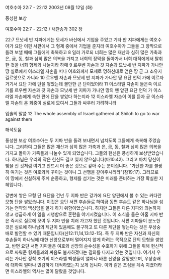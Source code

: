 여호수아 22:7 - 22:12 
2003년 08월 12일 (화)

풍성한 보상



여호수아 22:7 - 22:12 / 새찬송가 302 장


22:7 므낫세 반 지파에게는 모세가 바산에서 기업을 주었고 기타 반 지파에게는 여호수아가 요단 이편 서편에서 그 형제 중에서 기업을 준지라 여호수아가 그들을 그 장막으로 돌려 보낼 때에 그들에게 축복하고
8 일러 가로되 너희는 많은 재산과 심히 많은 가축과 은, 금, 동, 철과 심히 많은 의복을 가지고 너희의 장막을 돌아가서 너희 대적에게서 탈취한 것을 너희 형제와 나눌지라 하매
9 르우벤 자손과 갓 자손과 므낫세 반 지파가 가나안 땅 실로에서 이스라엘 자손을 떠나 여호와께서 모세로 명하신대로 얻은 땅 곧 그 소유지 길르앗으로 가니라
10 르우벤 자손과 므낫세 반 지파가 가나안 땅 요단 언덕 가에 이르자 거기서 요단 가에 단을 쌓았는데 볼만한 큰 단이었더라
11 이스라엘 자손이 들은즉 이르기를 르우벤 자손과 갓 자손과 므낫세 반 지파가 가나안 땅의 맨 앞편 요단 언덕 가 이스라엘 자손에게 속한 편에 단을 쌓았다 하는지라
12 이스라엘 자손이 이를 듣자 곧 이스라엘 자손의 온 회중이 실로에 모여서 그들과 싸우러 가려하니라

입술의 말씀
12 The whole assembly of Israel gathered at Shiloh to go to war against them

해석도움





풍성한 보상
여호수아는 두 지파 반을 돌려 보내면서 넘치도록 그들에게 축복해 주었습니다.  그리하여 그들은 많은 재산과 심히 많은 가축과 은, 금, 동, 철과 심히 많은 의복을 가지고 돌아가 가족들과 나눌수 있게 되었습니다.  그들의 헌신은 풍성하게 보상받았습니다.  하나님은 우리의 작은 헌신도 결코 잊지 않으십니다(마10:42).  그리고 마치 당신이 빚을 진 것처럼 여기고 반드시 더 좋은 것으로 갚아 주는 분이십니다.  "가난한 자를 불쌍히 여기는 것은 여호와께 꾸이는 것이니 그 선행을 갚아주시리라"(잠19:17).  그러므로 이 땅에서 신실하게 주께 순종하고, 형제를 섬기는 것은 미래를 준비하는 가장 확실한 지혜입니다.

강변에 쌓은 모형 단
요단을 건넌 두 지파 반은 강가에 요단 양편에서 볼 수 있는 커다란 모형 단을 쌓았습니다.  이것은 요단 서편 후손들로 하여금 동편 후손도 같은 하나님을 섬기는 언약의 백성임을 알게 하기 위함이었습니다.  하지만 그들은 다른 지파와 의논하지 않고 성급하게 이 일을 시행함으로 혼란을 야기시켰습니다.  이 소식을 들은 아홉 지파 반은 즉시로 실로에 모여 두 지파 반을 치러 가고자 했던 것입니다.  서편 지파들이 분노한 것은 실로에 하나님의 제단이 있음에도 불구하고 또 다른 제단을 쌓는다는 것은 우상숭배로 발전할 수 있기 때문입니다(신12:11,14,13:12-15).  즉 두 지파 반은 자신과 자신의 후손들이 하나님에 대한 신앙으로부터 멀어지지 않게 하려는 목적으로 단의 모형을 쌓았고, 반면 요단 서편 지파들은 여호와 신앙의 순수성을 수호하기 위해 그들을 위해 헌신적으로 싸워준 형제들과의 싸움도 불사하겠다는 결의를 다지고 있는 것입니다.  여기서 우리는 가나안 정착 초기의 이스라엘 백성들이 얼마나 바른 신앙을 갈망했으며, 우상숭배에 대하여 얼마나 민감하게 대적하였는지 보게 됩니다.  이와 같은 초심을 계속 지켰더라면 이스라엘의 역사는 많이 달랐을 것입니다.